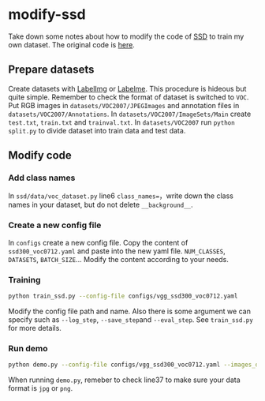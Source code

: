 # modify-ssd
Take down some notes about how to modify the code of [SSD](https://arxiv.org/abs/1512.02325) to train my own dataset. The original code is [here](https://github.com/lufficc/SSD).

## Prepare datasets
Create datasets with [LabelImg](https://github.com/tzutalin/labelImg) or [Labelme](https://github.com/wkentaro/labelme). This procedure is hideous but quite simple. Remember to check the format of dataset is switched to `VOC`.
Put RGB images in `datasets/VOC2007/JPEGImages` and annotation files in `datasets/VOC2007/Annotations`. In `datasets/VOC2007/ImageSets/Main` create `test.txt`, `train.txt` and `trainval.txt`.
In `datasets/VOC2007` run `python split.py` to divide dataset into train data and test data.
## Modify code
### Add class names
In `ssd/data/voc_dataset.py` line6 `class_names=`，write down the class names in your dataset, but do not delete `__background__`.
### Create a new config file
In `configs` create a new config file. Copy the content of `ssd300_voc0712.yaml` and paste into the new yaml file. `NUM_CLASSES`, `DATASETS`, `BATCH_SIZE`... Modify the content according to your needs.
### Training
```bash
python train_ssd.py --config-file configs/vgg_ssd300_voc0712.yaml
```
Modify the config file path and name. Also there is some argument we can specify such as `--log_step`, `--save_step`and `--eval_step`. See `train_ssd.py` for more details.
### Run demo
```bash
python demo.py --config-file configs/vgg_ssd300_voc0712.yaml --images_dir demo --ckpt https://github.com/lufficc/SSD/releases/download/1.2/vgg_ssd300_voc0712.pth
```
When running `demo.py`, remeber to check line37 to make sure your data format is `jpg` or `png`.

